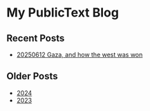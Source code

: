 # My PublicText Blog

## Recent Posts

- [20250612 Gaza, and how the west was won](/blog/20250612-Gaza-and-how-the-west-was-won.md)


## Older Posts

- [2024](./2024/)
- [2023](./2023/)

